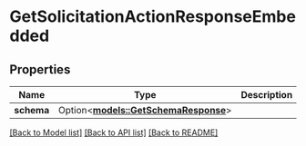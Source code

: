 # GetSolicitationActionResponseEmbedded

## Properties

Name | Type | Description | Notes
------------ | ------------- | ------------- | -------------
**schema** | Option<[**models::GetSchemaResponse**](GetSchemaResponse.md)> |  | [optional]

[[Back to Model list]](../README.md#documentation-for-models) [[Back to API list]](../README.md#documentation-for-api-endpoints) [[Back to README]](../README.md)


